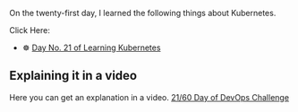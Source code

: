 On the twenty-first day, I learned the following things about Kubernetes.

Click Here:

- ☸ [Day No. 21 of Learning Kubernetes](../PDFs/Kubernetes-1.pdf)

## **Explaining it in a video**

Here you can get an explanation in a video. [21/60 Day of DevOps Challenge]()